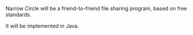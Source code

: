 Narrow Circle will be a friend-to-friend file sharing program, based on free standards. 

It will be implemented in Java.
